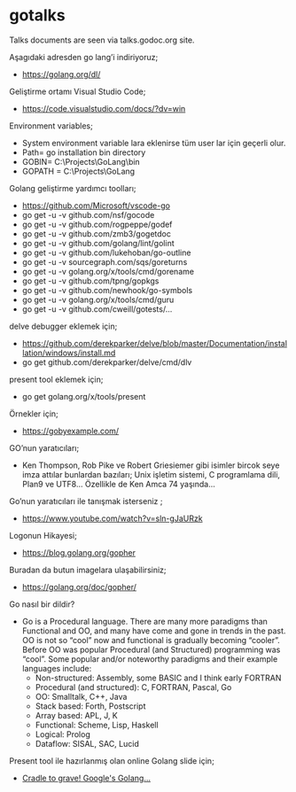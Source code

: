 # gotalks
Talks documents are seen via talks.godoc.org site.

Aşagıdaki adresden go lang’i indiriyoruz;
 - https://golang.org/dl/

Geliştirme ortamı Visual Studio Code;
 - https://code.visualstudio.com/docs/?dv=win

Environment variables;
 - System environment variable lara eklenirse tüm user lar için geçerli olur.
 - Path= go installation bin directory
 - GOBIN= C:\Projects\GoLang\bin
 - GOPATH = C:\Projects\GoLang

Golang geliştirme yardımcı toolları;
 - https://github.com/Microsoft/vscode-go
 - go get -u -v github.com/nsf/gocode
 - go get -u -v github.com/rogpeppe/godef
 - go get -u -v github.com/zmb3/gogetdoc
 - go get -u -v github.com/golang/lint/golint
 - go get -u -v github.com/lukehoban/go-outline
 - go get -u -v sourcegraph.com/sqs/goreturns
 - go get -u -v golang.org/x/tools/cmd/gorename
 - go get -u -v github.com/tpng/gopkgs
 - go get -u -v github.com/newhook/go-symbols
 - go get -u -v golang.org/x/tools/cmd/guru
 - go get -u -v github.com/cweill/gotests/...

delve debugger eklemek için;
 - https://github.com/derekparker/delve/blob/master/Documentation/installation/windows/install.md
 - go get github.com/derekparker/delve/cmd/dlv

present tool eklemek için;
 - go get golang.org/x/tools/present

Örnekler için;
 - https://gobyexample.com/

GO’nun yaratıcıları;
 - Ken Thompson, Rob Pike ve Robert Griesiemer gibi isimler bircok seye imza attılar bunlardan bazıları; Unix işletim sistemi, C programlama dili, Plan9 ve UTF8... Özellikle de Ken Amca 74 yaşında...

Go’nun yaratıcıları ile tanışmak isterseniz ;
 - https://www.youtube.com/watch?v=sln-gJaURzk

Logonun Hikayesi;
 - https://blog.golang.org/gopher

Buradan da butun imagelara ulaşabilirsiniz;
 - https://golang.org/doc/gopher/

Go nasıl bir dildir?
 - Go is a Procedural language. There are many more paradigms than Functional and OO, and many have come and gone in trends in the past. OO is not so “cool” now and functional is gradually becoming “cooler”. Before OO was popular Procedural (and Structured) programming was “cool”. Some popular and/or noteworthy paradigms and their example languages include:
    - Non-structured: Assembly, some BASIC and I think early FORTRAN
    - Procedural (and structured): C, FORTRAN, Pascal, Go
    - OO: Smalltalk, C++, Java
    - Stack based: Forth, Postscript
    - Array based: APL, J, K
    - Functional: Scheme, Lisp, Haskell
    - Logical: Prolog
    - Dataflow: SISAL, SAC, Lucid

Present tool ile hazırlanmış olan online Golang slide için;
 - [Cradle to grave! Google's Golang...](http://talks.godoc.org/github.com/GoodGun/gotalks/src/cradle-to-grave-go/presentation.slide)
